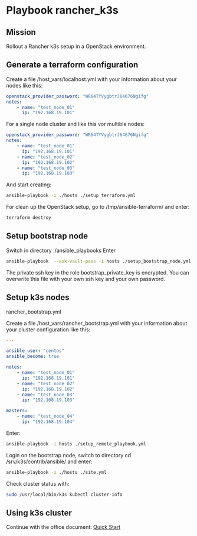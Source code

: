 # Playbook rancher_k3s #

## Mission ##

Rollout a Rancher k3s setup in a OpenStack environment.

## Generate a terraform configuration

Create a file /host_vars/localhost.yml with your information about your nodes
like this:

```yml
openstack_provider_password: "WR64TYVygbtrJ64676Ngifg"
notes:
    - name: "test_node_01"
      ip: "192.168.19.101"
```

For a single node cluster and like this vor multible nodes:

```yml
openstack_provider_password: "WR64TYVygbtrJ64676Ngifg"
notes:
    - name: "test_node_01"
      ip: "192.168.19.101"
    - name: "test_node_02"
      ip: "192.168.19.102"
    - name: "test_node_03"
      ip: "192.168.19.103"

```

And start creating:

```bash
ansible-playbook -i ./hosts ./setup_terraform.yml

```

For clean up the OpenStack setup, go to /tmp/ansible-terraform/ and enter:

```bash
terraform destroy

```

## Setup bootstrap node ##

Switch in directory ./ansible_playbooks Enter
```bash
ansible-playbook  --ask-vault-pass -i hosts ./setup_bootstrap_node.yml
```
The private ssh key in the role bootstrap_private_key is encrypted. You can 
overwrite this file with your own ssh key and your own password.

## Setup k3s nodes ##

rancher_bootstrap.yml

Create a file /host_vars/rancher_bootstrap.yml with your information about your 
cluster configuration like this:

```yml
---

ansible_user: "centos"
ansible_become: true

notes:
    - name: "test_node_01"
      ip: "192.168.19.101"
    - name: "test_node_02"
      ip: "192.168.19.102"
    - name: "test_node_03"
      ip: "192.168.19.103"

masters:
    - name: "test_node_04"
      ip: "192.168.19.104"

```

Enter:
```bash
ansible-playbook -i hosts ./setup_remote_playbook.yml
```

Login on the bootstrap node, switch to directory cd /srv/k3s/contrib/ansible/ 
and enter:

```bash
ansible-playbook -i ./hosts ./site.yml
```

Check cluster status with:

```bash
sudo /usr/local/bin/k3s kubectl cluster-info
```

## Using k3s cluster ##

Continue with the office document: [Quick Start](https://rancher.com/docs/k3s/latest/en/quick-start/)